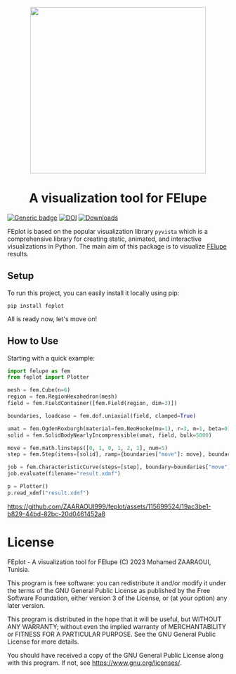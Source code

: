 <p align="center">
    <img width="400" height="378" src="https://github.com/ZAARAOUI999/feplot/assets/115699524/dc9fbd56-4061-43b7-a264-e9068591c3d4">
 </p>

 <h1 align="center">
     A visualization tool for FElupe
 </h1>
 
[![Generic badge](https://img.shields.io/badge/pypi-v0.1.13-<COLOR>.svg)](https://pypi.org/project/feplot/) [![DOI](https://zenodo.org/badge/DOI/10.5281/zenodo.10429725.svg)](https://doi.org/10.5281/zenodo.10429725) [![Downloads](https://static.pepy.tech/badge/feplot/month)](https://pepy.tech/project/feplot)
 
FEplot is based on the popular visualization library ```pyvista``` which is a comprehensive library for creating static, animated, and interactive visualizations in Python. The main aim of this package is to visualize [FElupe](https://github.com/adtzlr/felupe) results.

## Setup
To run this project, you can easily install it locally using pip:
```
pip install feplot
```
All is ready now, let's move on!

## How to Use

Starting with a quick example:

```python
import felupe as fem
from feplot import Plotter 

mesh = fem.Cube(n=6)
region = fem.RegionHexahedron(mesh)
field = fem.FieldContainer([fem.Field(region, dim=3)])

boundaries, loadcase = fem.dof.uniaxial(field, clamped=True)

umat = fem.OgdenRoxburgh(material=fem.NeoHooke(mu=1), r=3, m=1, beta=0)
solid = fem.SolidBodyNearlyIncompressible(umat, field, bulk=5000)

move = fem.math.linsteps([0, 1, 0, 1, 2, 1], num=5)
step = fem.Step(items=[solid], ramp={boundaries["move"]: move}, boundaries=boundaries)

job = fem.CharacteristicCurve(steps=[step], boundary=boundaries["move"])
job.evaluate(filename="result.xdmf")

p = Plotter()
p.read_xdmf("result.xdmf")

```

https://github.com/ZAARAOUI999/feplot/assets/115699524/19ac3be1-b829-44bd-82bc-20d0461452a8

# License
FEplot - A visualization tool for FElupe (C) 2023 Mohamed ZAARAOUI, Tunisia.

This program is free software: you can redistribute it and/or modify it under the terms of the GNU General Public License as published by the Free Software Foundation, either version 3 of the License, or (at your option) any later version.

This program is distributed in the hope that it will be useful, but WITHOUT ANY WARRANTY; without even the implied warranty of MERCHANTABILITY or FITNESS FOR A PARTICULAR PURPOSE. See the GNU General Public License for more details.

You should have received a copy of the GNU General Public License along with this program. If not, see <https://www.gnu.org/licenses/>.
